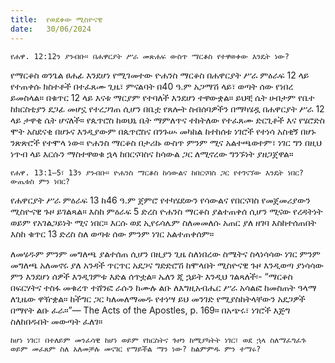 ```yaml
---
title:  የወደቀው ሚስዮናዊ
date:   30/06/2024
---
```


`የሐዋ. 12:12ን ያንብቡ። በሐዋርያት ሥራ መጽሐፍ ውስጥ ማርቆስ የተዋወቀው እንዴት ነው?`

የማርቆስ ወንጌል ፀሐፊ እንደሆነ የሚገመተው ዮሐንስ ማርቆስ በሐዋርያት ሥራ ምዕራፍ 12 ላይ የተጠቀሱ ክስተቶች በተፈጸሙ ጊዜ፣ ምናልባት በ40 ዓ.ም አጋማሽ ላይ፣ ወጣት ሰው የነበረ ይመስላል። በቁጥር 12 ላይ እናቱ ማርያም የተባለች እንደሆነ ተዋውቋል። ይህቺ ሴት ሀብታም የቤተ ከክርስቲያን ደጋፊ መሆኗ የተረጋገጠ ሲሆን በቤቷ የጸሎት ስብሰባዎችን በማካሄዷ በሐዋርያት ሥራ 12 ላይ ታዋቂ ሴት ሆናለች። የጴጥሮስ ከወህኒ ቤት ማምለጥና ተከትለው የተፈጸሙ ድርጊቶች እና የሄሮድስ ሞት አስደናቂ በሆኑና እንዲያውም በጴጥሮስና በንጉሡ መካከል ከተከሰቱ ነገሮች የተነሳ አስቂኝ በሆኑ ንጽጽሮች የተሞላ ነው። ዮሐንስ ማርቆስ በታሪኩ ውስጥ ምንም ሚና አልተጫወተም፣ ነገር ግን በዚህ ነጥብ ላይ እርሱን ማስተዋወቁ ኋላ ከበርናባስና ከሳውል ጋር ለሚኖረው ግንኙነት ያዘጋጀዋል።

`የሐዋ. 13:1–5፣ 13ን ያንብቡ። ዮሐንስ ማርቆስ ከሳውልና ከበርናባስ ጋር የተገናኘው እንዴት ነበር? ውጤቱስ ምን ነበር?`

የሐዋርያት ሥራ ምዕራፍ 13 ከ46 ዓ.ም ጀምሮ የተካሄደውን የሳውልና የበርናባስ የመጀመሪያውን ሚስዮናዊ ጉዞ ይገልጻል። እስከ ምዕራፍ 5 ድረስ ዮሐንስ ማርቆስ ያልተጠቀሰ ሲሆን ሚናው የረዳትነት ወይም የአገልጋይነት ሚና ነበር። እርሱ ወደ ኢየሩሳሌም ስለመመለሱ አጠር ያለ ዘገባ እስከተሰጠበት እስከ ቁጥር 13 ድረስ ስለ ወጣቱ ሰው ምንም ነገር አልተጠቀሰም።

ለመሄዱም ምንም መግለጫ ያልተሰጠ ሲሆን በዚያን ጊዜ ስለነበረው ስሜትና ስላነሳሳው ነገር ምንም መግለጫ አለመኖሩ ያለ አንዳች ጥርጥር አደጋና ግድድሮሽ ከሞላበት ሚስዮናዊ ጉዞ እንዲወጣ ያነሳሳው ምን እንደሆነ ሰዎች እንዲገምቱ እድል ሰጥቷል። ኤለን ጂ ኋይት እንዲህ ገልጻለች፡- “ማርቆስ በፍርሃትና ተስፋ መቁረጥ ተሸንፎ ራሱን ከሙሉ ልቡ ለእግዚአብሔር ሥራ አሳልፎ ከመስጠት ዓላማ ለጊዜው ዋዥቋል። ከችግር ጋር ካለመለማመዱ የተነሣ ይህ መንገድ የሚያስከትላቸውን አደጋዎች በማየት ልቡ ፈራ።”— The Acts of the Apostles, p. 169። በአጭሩ፣ ነገሮች እጅግ ስለከበዱበት መውጣት ፈለገ።

`ከሆነ ነገር፣ በተለይም መንፈሳዊ ከሆነ ወይም የክርስትና ጉዞን ከሚያካትት ነገር፣ ወደ ኋላ ስለማፈግፈጉ ወይም መፈጸም ስለ አለመቻሉ መናገር የማይችል ማን ነው? ከልምምዱ ምን ተማሩ?`